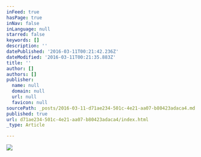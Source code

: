 ```yaml
---
inFeed: true
hasPage: true
inNav: false
inLanguage: null
starred: false
keywords: []
description: ''
datePublished: '2016-03-11T00:21:42.236Z'
dateModified: '2016-03-11T00:21:35.883Z'
title: ''
author: []
authors: []
publisher:
  name: null
  domain: null
  url: null
  favicon: null
sourcePath: _posts/2016-03-11-d71ae234-501c-4e21-aa07-b80423adaca4.md
published: true
url: d71ae234-501c-4e21-aa07-b80423adaca4/index.html
_type: Article

---
```

![](https://the-grid-user-content.s3-us-west-2.amazonaws.com/6b7bf81f-0282-4c6e-a716-f2e29b72c9cd.jpg)